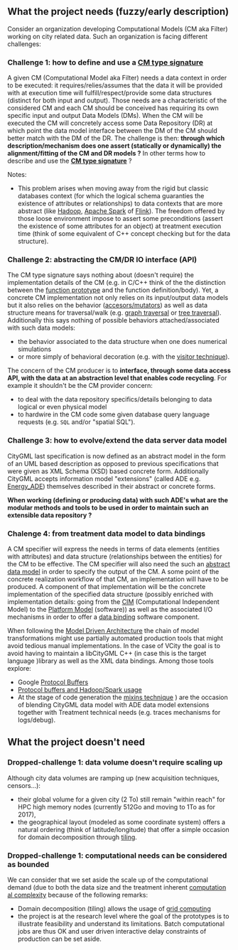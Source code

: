 ## What the project needs (fuzzy/early description)
Consider an organization developing Computational Models (CM aka Filter) working on city related data. Such an organization is facing different challenges:

### Challenge 1: how to define and use a [**CM type signature**](https://en.wikipedia.org/wiki/Type_signature)
A given CM (Computational Model aka Filter) needs a data context in order to be executed: it requires/relies/assumes that the data it will be provided with at execution time will fulfill/respect/provide some data structures (distinct for both input and output). 
Those needs are a characteristic of the considered CM and each CM should be conceived has requiring its own specific input and output Data Models (DMs).
When the CM will be executed the CM will concretely access some Data Repository (DR) at which point the data model interface between the DM of the CM should better match with the DM of the DR. The challenge is then: **through which description/mechanism does one assert (statically or dynamically) the alignment/fitting of the CM and DR models ?** In other terms how to describe and use the [**CM type signature**](https://en.wikipedia.org/wiki/Type_signature) ?

Notes:
 * This problem arises when moving away from the rigid but classic databases context (for which the logical schema guaranties the existence of attributes or relationships) to data contexts that are more abstract (like [Hadoop](http://hadoop.apache.org/), [Apache Spark](http://spark.apache.org/) of [Flink](https://flink.apache.org/)). The freedom offered by those loose environment impose to assert some preconditions (assert the existence of some attributes for an object) at treatment execution time (think of some equivalent of C++ concept checking but for the data structure).
   
### Challenge 2: abstracting the CM/DR IO interface (API)
The CM type signature says nothing about (doesn't require) the implementation details of the CM (e.g. in C/C++ think of the the distinction between the [function prototype](https://en.wikipedia.org/wiki/Function_prototype) and the function definition/body). 
Yet, a concrete CM implementation not only relies on its input/output data models but it also relies on the behavior ([accesors/mutators](https://en.wikipedia.org/wiki/Mutator_method)) as well as data structure means for traversal/walk (e.g. [graph traversal](https://en.wikipedia.org/wiki/Graph_traversal) or [tree traversal](https://en.wikipedia.org/wiki/Tree_traversal)). 
Additionally this says nothing of possible behaviors attached/associated with such data models: 
 * the behavior associated to the data structure when one does numerical simulations  
 * or more simply of behavioral decoration (e.g. with the [visitor technique](https://en.wikipedia.org/wiki/Visitor_pattern)). 
   
The concern of the CM producer is to **interface, through some data access API, with the data at an abstraction level that enables code recycling**. For example it shouldn't be the CM provider concern:
 * to deal with the data repository specifics/details belonging to data logical or even physical model
 * to hardwire in the CM code some given database query language requests (e.g. `SQL` and/or "spatial SQL"). 

### Challenge 3: how to evolve/extend the data server data model  
CityGML last specification is now defined as an abstract model in the form of an UML based description as opposed to previous specifications that were given as XML Schema (XSD)  based concrete form. 
Additionally CityGML accepts information model "extensions" (called ADE e.g. [Energy_ADE](http://www.citygmlwiki.org/index.php/CityGML_Energy_ADE)) themselves described in their abstract or concrete forms.

**When working (defining or producing data) with such ADE's what are the modular methods and tools to be used in order to maintain such an extensible data repository ?**  

### Chalenge 4: from treatment data model to data bindings
A CM specifier will express the needs in terms of data elements (entities with attributes) and data structure (relationships between the entities) for the CM to be effective. The CM specifier will also need the such an [abstract data model](https://en.wikipedia.org/wiki/Conceptual_schema) in order to specify the output of the CM. A some point of the concrete realization workflow of that CM, an implementation will have to be produced. A component of that implementation will be the concrete implementation of the specified data structure (possibly enriched with implementation details: going from the [CIM](https://en.wikipedia.org/wiki/Model_Driven_Interoperability) (Computational Independent Model) to the [Platform Model](http://www.theenterprisearchitect.eu/blog/2008/01/16/mda-model-driven-architecture-basic-concepts/) (software)) as well as the associated I/O mechanisms in order to offer a [data binding](https://en.wikipedia.org/wiki/Data_binding) software component.

When following the [Model Driven Architecture](https://en.wikipedia.org/wiki/Model-driven_architecture) the chain of model transformations might use partially automated production tools that might avoid tedious manual implementations. In the case of VCity the goal is to avoid having to maintain a libCityGML C++ (in case this is the target language )library as well as the XML data bindings. Among those tools explore:
 * Google [Protocol Buffers](https://developers.google.com/protocol-buffers/docs/overview)
 * [Protocol buffers and Hadoop/Spark usage](http://stackoverflow.com/questions/34487996/how-can-i-use-proto3-with-hadoop-spark)
 * At the stage of code generation the [mixins technique](https://en.wikipedia.org/wiki/Mixin#Programming_languages_that_use_mixins) ) are the occasion of blending CityGML data model with ADE data model extensions together with Treatment technical needs (e.g. traces mechanisms for logs/debug).

## What the project doesn't need

### Dropped-challenge 1: data volume doesn't require scaling up
Although city data volumes are ramping up (new acquisition techniques, censors...):
  - their global volume for a given city (2 To) still remain "within reach" for HPC high memory nodes (currently 512Go and moving to 1To as for 2017),
  - the geographical layout (modeled as some coordinate system) offers a natural ordering (think of latitude/longitude) that offer a simple occasion for domain decomposition through [tiling](https://en.wikipedia.org/wiki/Uniform_tiling).

### Dropped-challenge 1: computational needs can be considered as bounded
We can consider that we set aside the scale up of the computational demand (due to both the data size and the treatment inherent [computation al complexity](https://en.wikipedia.org/wiki/Analysis_of_algorithms) because of the following remarks:
  - Domain decomposition (tiling) allows the usage of [grid computing](https://en.wikipedia.org/wiki/Grid_computing)
  - the project is at the research level where the goal of the prototypes is to illustrate feasibility and understand its limitations. Batch computational jobs are thus OK and user driven interactive delay constraints of production can be set aside.


